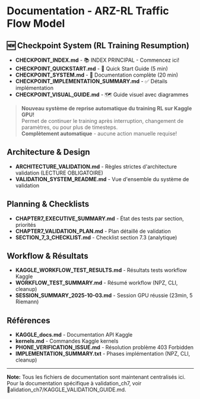 ﻿# Documentation - ARZ-RL Traffic Flow Model

## 🆕 Checkpoint System (RL Training Resumption)

- **CHECKPOINT_INDEX.md** - 📚 INDEX PRINCIPAL - Commencez ici!
- **CHECKPOINT_QUICKSTART.md** - 🚀 Quick Start Guide (5 min)
- **CHECKPOINT_SYSTEM.md** - 📘 Documentation complète (20 min)
- **CHECKPOINT_IMPLEMENTATION_SUMMARY.md** - ✅ Détails implémentation
- **CHECKPOINT_VISUAL_GUIDE.md** - 🗺️ Guide visuel avec diagrammes

> **Nouveau système de reprise automatique du training RL sur Kaggle GPU!**  
> Permet de continuer le training après interruption, changement de paramètres, ou pour plus de timesteps.  
> **Complètement automatique** - aucune action manuelle requise!

##  Architecture & Design

- **ARCHITECTURE_VALIDATION.md** - Règles strictes d'architecture validation (LECTURE OBLIGATOIRE)
- **VALIDATION_SYSTEM_README.md** - Vue d'ensemble du système de validation

##  Planning & Checklists

- **CHAPTER7_EXECUTIVE_SUMMARY.md** - État des tests par section, priorités
- **CHAPTER7_VALIDATION_PLAN.md** - Plan détaillé de validation
- **SECTION_7_3_CHECKLIST.md** - Checklist section 7.3 (analytique)

##  Workflow & Résultats

- **KAGGLE_WORKFLOW_TEST_RESULTS.md** - Résultats tests workflow Kaggle
- **WORKFLOW_TEST_SUMMARY.md** - Résumé workflow (NPZ, CLI, cleanup)
- **SESSION_SUMMARY_2025-10-03.md** - Session GPU réussie (23min, 5 Riemann)

##  Références

- **KAGGLE_docs.md** - Documentation API Kaggle
- **kernels.md** - Commandes Kaggle kernels
- **PHONE_VERIFICATION_ISSUE.md** - Résolution problème 403 Forbidden
- **IMPLEMENTATION_SUMMARY.txt** - Phases implémentation (NPZ, CLI, cleanup)

---

**Note:** Tous les fichiers de documentation sont maintenant centralisés ici.  
Pour la documentation spécifique à validation_ch7, voir alidation_ch7/KAGGLE_VALIDATION_GUIDE.md.

